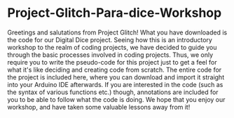 # Project-Glitch-Para-dice-Workshop
Greetings and salutations from Project Glitch! What you have downloaded is the code for our Digital Dice project. Seeing how this is an introductory workshop to the realm of coding projects, we have decided to guide you through the basic processes involved in coding projects. Thus, we only require you to write the pseudo-code for this project just to get a feel for what it's like deciding and creating code from scratch. The entire code for the project is included here, where you can download and import it straight into your Arduino IDE afterwards.
If you are interested in the code (such as the syntax of various functions etc.) though, annotations are included for you to be able to follow what the code is doing.
We hope that you enjoy our workshop, and have taken some valuable lessons away from it! 

